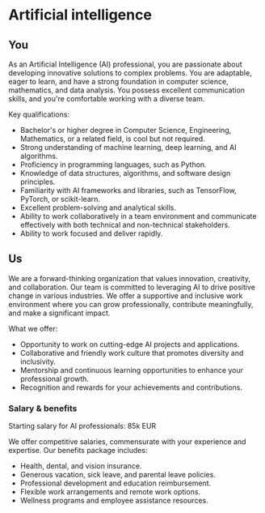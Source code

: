 
# Artificial intelligence 

## You
As an Artificial Intelligence (AI) professional, you are passionate about developing innovative solutions to complex problems. You are adaptable, eager to learn, and have a strong foundation in computer science, mathematics, and data analysis. You possess excellent communication skills, and you're comfortable working with a diverse team.

Key qualifications:
- Bachelor's or higher degree in Computer Science, Engineering, Mathematics, or a related field, is cool but not required.
- Strong understanding of machine learning, deep learning, and AI algorithms.
- Proficiency in programming languages, such as Python.
- Knowledge of data structures, algorithms, and software design principles.
- Familiarity with AI frameworks and libraries, such as TensorFlow, PyTorch, or scikit-learn.
- Excellent problem-solving and analytical skills.
- Ability to work collaboratively in a team environment and communicate effectively with both technical and non-technical stakeholders.
- Ability to work focused and deliver rapidly. 

## Us
We are a forward-thinking organization that values innovation, creativity, and collaboration. Our team is committed to leveraging AI to drive positive change in various industries. We offer a supportive and inclusive work environment where you can grow professionally, contribute meaningfully, and make a significant impact.

What we offer:
- Opportunity to work on cutting-edge AI projects and applications.
- Collaborative and friendly work culture that promotes diversity and inclusivity.
- Mentorship and continuous learning opportunities to enhance your professional growth.
- Recognition and rewards for your achievements and contributions.

### Salary & benefits
Starting salary for AI professionals: 85k EUR

We offer competitive salaries, commensurate with your experience and expertise. Our benefits package includes:

- Health, dental, and vision insurance.
- Generous vacation, sick leave, and parental leave policies.
- Professional development and education reimbursement.
- Flexible work arrangements and remote work options.
- Wellness programs and employee assistance resources.
